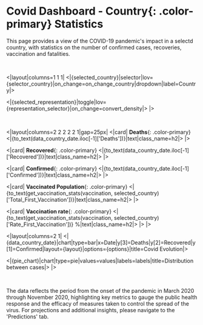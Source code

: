 # Covid Dashboard - **Country**{: .color-primary} Statistics

This page provides a view of the COVID-19 pandemic's impact in a selectd country, with statistics on the number of confirmed cases, recoveries, vaccination and fatalities.

<br/>

<|layout|columns=1 1 1|
<|{selected_country}|selector|lov={selector_country}|on_change=on_change_country|dropdown|label=Country|>

<|{selected_representation}|toggle|lov={representation_selector}|on_change=convert_density|>
|>

<br/>

<|layout|columns=2 2 2 2 2 1|gap=25px|
<|card|
**Deaths**{: .color-primary}
<|{to_text(data_country_date.iloc[-1]['Deaths'])}|text|class_name=h2|>
|>

<|card|
**Recovered**{: .color-primary}
<|{to_text(data_country_date.iloc[-1]['Recovered'])}|text|class_name=h2|>
|>

<|card|
**Confirmed**{: .color-primary}
<|{to_text(data_country_date.iloc[-1]['Confirmed'])}|text|class_name=h2|>
|>

<|card|
**Vaccinated Population**{: .color-primary}
<|{to_text(get_vaccination_stats(vaccination, selected_country)['Total_First_Vaccination'])}|text|class_name=h2|>
|>

<|card|
**Vaccination rate**{: .color-primary}
<|{to_text(get_vaccination_stats(vaccination, selected_country)['Rate_First_Vaccination'])} %|text|class_name=h2|>
|>
|>
<br/>

<|layout|columns=2 1|
<|{data_country_date}|chart|type=bar|x=Date|y[3]=Deaths|y[2]=Recovered|y[1]=Confirmed|layout={layout}|options={options}|title=Covid Evolution|>

<|{pie_chart}|chart|type=pie|values=values|labels=labels|title=Distribution between cases|>
|>

<br/>

The data reflects the period from the onset of the pandemic in March 2020 through November 2020, highlighting key metrics to gauge the public health response and the efficacy of measures taken to control the spread of the virus. For projections and additional insights, please navigate to the 'Predictions' tab.